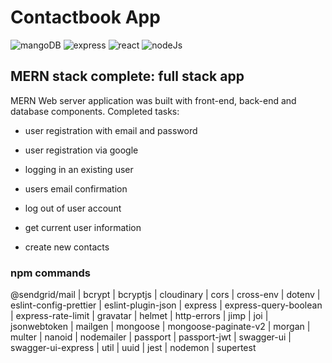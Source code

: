 # Contactbook App

![mangoDB]("./doc/mongodb-png.png")
![express]("./doc/express-png.png")
![react]("./doc/REact-png.png")
![nodeJs]("./doc/nodeJS-png.png")

## MERN stack complete: full stack app</br>

MERN Web server application was built with front-end, back-end and database components. Completed tasks:

- user registration with email and password

- user registration via google

- logging in an existing user

- users email confirmation

- log out of user account

- get current user information

- create new contacts

### npm commands

@sendgrid/mail | bcrypt | bcryptjs | cloudinary | cors | cross-env | dotenv | eslint-config-prettier |
eslint-plugin-json | express | express-query-boolean | express-rate-limit | gravatar | helmet |
http-errors | jimp | joi | jsonwebtoken | mailgen | mongoose | mongoose-paginate-v2 | morgan |
multer | nanoid | nodemailer | passport | passport-jwt | swagger-ui | swagger-ui-express | util |
uuid | jest | nodemon | supertest
